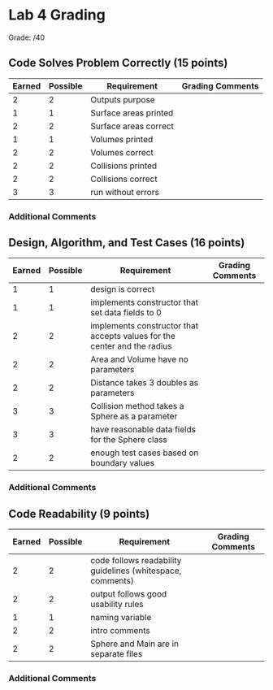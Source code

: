 # Lab 4 Grading

Grade: /40

## Code Solves Problem Correctly (15 points)

| Earned | Possible | Requirement                                   | Grading Comments |
|--------|----------|-----------------------------------------------|------------------|
| 2       | 2         | Outputs purpose                               |                  |
| 1       | 1         |Surface areas printed                      |                  |
| 2       | 2         |Surface areas correct                      |                  |
| 1       | 1         |Volumes printed                      |                  |
| 2       | 2         |Volumes correct                      |                  |
| 2       | 2         |Collisions printed                      |                  |
| 2       | 2         |Collisions correct                      |                  |
| 3       | 3         | run without errors |                |


### Additional Comments

## Design, Algorithm, and Test Cases (16 points)

| Earned | Possible | Requirement                                                 | Grading Comments |
|--------|----------|-------------------------------------------------------------|------------------|
| 1       | 1        | design is correct                                        |              |
| 1       | 1        | implements constructor that set data fields to 0            |                  |
| 2       | 2        | implements constructor that accepts values for the center and the radius  | |
| 2       | 2        |Area and Volume have no parameters| |
| 2       | 2        |Distance takes 3 doubles as parameters| |
| 3       | 3        |Collision method takes a Sphere as a parameter| |
| 3       | 3        | have reasonable data fields for the Sphere class|                  |
| 2       | 2        | enough test cases based on boundary values                                 |                  |


### Additional Comments


## Code Readability (9 points)

| Earned | Possible | Requirement                                                | Grading Comments |
|--------|----------|------------------------------------------------------------|------------------|
| 2       | 2        | code follows readability guidelines (whitespace, comments) |                  |
| 2       | 2        | output follows good usability rules              |                  |
| 1       | 1        | naming variable                                             |                  |
| 2       | 2        | intro comments | |
| 2       | 2        | Sphere and Main are in separate files | |

### Additional Comments
